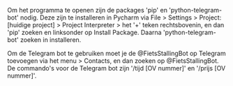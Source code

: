 Om het programma te openen zijn de packages 'pip' en 'python-telegram-bot' nodig. Deze zijn te installeren in Pycharm via File > Settings > Project: [huidige project] > Project Interpreter > het '+' teken rechtsbovenin, en dan 'pip' zoeken en linksonder op Install Package. Daarna 'python-telegram-bot' zoeken in installeren.

Om de Telegram bot te gebruiken moet je de @FietsStallingBot op Telegram toevoegen via het menu > Contacts, en dan zoeken op @FietsStallingBot.
De commando's voor de Telegram bot zijn '/tijd [OV nummer]' en '/prijs [OV nummer]'.
